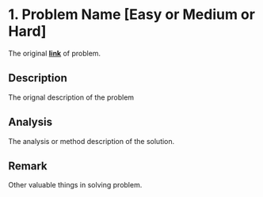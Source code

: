 # 1. Problem Name [Easy or Medium or Hard]

The original [**link**](https://leetcode.com/problems/) of problem.

## Description

The orignal description of the problem

## Analysis

The analysis or method description of the solution.

## Remark

Other valuable things in solving problem.
